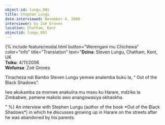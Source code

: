 ```yaml
---
object-id: lungu_001
title: Stephen Lungu 
date-interviewed: November 4, 2006
interviewer: by Zoë Groves
location: Chatham, Kent
objectid: lungu_001
---
```

{% include feature/modal.html button="Werengani mu Chichewa" color="info" title="Translation" text="**Dzina**: Steven Lungu, Chatham, Kent, UK<br>
**Tsiku**: 4/11/2006<br>
**Wofunsa**: Zoë Groves<br>
<p>Tinacheza ndi Bambo Steven Lungu yemwe analemba buku la, “ Out of the Black Shadows”.</p>
<p>Iwo akukamba za momwe anakulira mu mseu ku Harare, mdziko la Zimbabwe, pamene makolo awo anangowasiya okhaokha.</p>" %}
An interview with Stephen Lungu (author of the book *Out of the Black Shadows*) in which he discusses growing up in Harare on the streets after he was abandoned by his parents.
